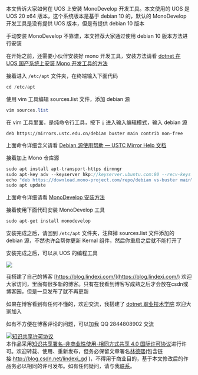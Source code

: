 
本文告诉大家如何在 UOS 上安装 MonoDevelop 开发工具。本文使用的 UOS 是 UOS 20 x64 版本，这个系统版本是基于 debian 10 的，默认的 MonoDevelop 开发工具是没有提供 UOS 版本，但是有提供 debian 10 版本

<!--more-->


<!-- 发布 -->

手动安装 MonoDevelop 不靠谱，本文推荐大家通过使用 debian 10 版本方法进行安装

在开始之前，还需要小伙伴安装好 mono 开发工具，安装方法请看 [dotnet 在 UOS 国产系统上安装 Mono 开发工具的方法](https://blog.lindexi.com/post/dotnet-%E5%9C%A8-UOS-%E5%9B%BD%E4%BA%A7%E7%B3%BB%E7%BB%9F%E4%B8%8A%E5%AE%89%E8%A3%85-Mono-%E5%BC%80%E5%8F%91%E5%B7%A5%E5%85%B7%E7%9A%84%E6%96%B9%E6%B3%95.html)

接着进入 `/etc/apt` 文件夹，在终端输入下面代码

```csharp
cd /etc/apt
```

使用 vim 工具编辑 sources.list 文件，添加 debian 源

```csharp
vim sources.list
```

在 vim 工具里面，是纯命令行工具，按下 `i` 进入输入编辑模式，输入 debian 源

```
deb https://mirrors.ustc.edu.cn/debian buster main contrib non-free
```

上面命令详细含义请看 [Debian 源使用帮助 — USTC Mirror Help 文档](https://mirrors.ustc.edu.cn/help/debian.html )

接着加上 Mono 仓库源

```csharp
sudo apt install apt-transport-https dirmngr
sudo apt-key adv --keyserver hkp://keyserver.ubuntu.com:80 --recv-keys 3FA7E0328081BFF6A14DA29AA6A19B38D3D831EF
echo "deb https://download.mono-project.com/repo/debian vs-buster main" | sudo tee /etc/apt/sources.list.d/mono-official-vs.list
sudo apt update
```

上面命令详细请看 [MonoDevelop 安装方法](https://www.monodevelop.com/download/#fndtn-download-lin-debian )

接着使用下面代码安装 MonoDevelop 工具

```csharp
sudo apt-get install monodevelop
```

安装完成之后，请回到 `/etc/apt` 文件夹，注释掉 sources.list 文件添加的 debian 源，不然也许会帮你更新 Kernal 组件，然后你重启之后就不能打开了

安装完成之后，可以从 UOS 的编程工具

<!-- ![](image/dotnet 在 UOS 国产系统上安装 MonoDevelop 开发工具/dotnet 在 UOS 国产系统上安装 MonoDevelop 开发工具0.png) -->

![](http://image.acmx.xyz/lindexi%2F20208311957535612.jpg)



我搭建了自己的博客 [https://blog.lindexi.com/](https://blog.lindexi.com/) 欢迎大家访问，里面有很多新的博客。只有在我看到博客写成熟之后才会放在csdn或博客园，但是一旦发布了就不再更新

如果在博客看到有任何不懂的，欢迎交流，我搭建了 [dotnet 职业技术学院](https://t.me/dotnet_campus) 欢迎大家加入

如有不方便在博客评论的问题，可以加我 QQ 2844808902 交流

<a rel="license" href="http://creativecommons.org/licenses/by-nc-sa/4.0/"><img alt="知识共享许可协议" style="border-width:0" src="https://licensebuttons.net/l/by-nc-sa/4.0/88x31.png" /></a><br />本作品采用<a rel="license" href="http://creativecommons.org/licenses/by-nc-sa/4.0/">知识共享署名-非商业性使用-相同方式共享 4.0 国际许可协议</a>进行许可。欢迎转载、使用、重新发布，但务必保留文章署名[林德熙](http://blog.csdn.net/lindexi_gd)(包含链接:http://blog.csdn.net/lindexi_gd )，不得用于商业目的，基于本文修改后的作品务必以相同的许可发布。如有任何疑问，请与我[联系](mailto:lindexi_gd@163.com)。